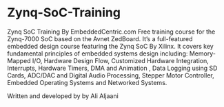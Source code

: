 # Zynq-SoC-Training
Zynq SoC Training By EmbeddedCentric.com
Free training course for the Zynq-7000 SoC based on the Avnet ZedBoard. It’s a full-featured embedded design course featuring the Zynq SoC By
Xilinx. It covers key fundamental principles of embedded systems design including: Memory-Mapped I/O, Hardware Design Flow, Customized Hardware Integration, 
Interrupts, Hardware Timers, DMA and Animation , Data Logging using SD Cards, ADC/DAC and Digital Audio Processing, Stepper Motor Controller, Embedded Operating Systems 
and Networked Systems.

Written and developed by by Ali Aljaani

